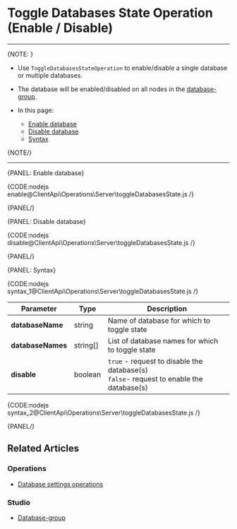 # Toggle Databases State Operation <br> (Enable / Disable)
---

{NOTE: }

* Use `ToggleDatabasesStateOperation` to enable/disable a single database or multiple databases.

* The database will be enabled/disabled on all nodes in the [database-group](../../../studio/database/settings/manage-database-group).

* In this page:

  * [Enable database](../../../client-api/operations/server-wide/toggle-databases-state#enable-database)
  * [Disable database](../../../client-api/operations/server-wide/toggle-databases-state#disable-database)
  * [Syntax](../../../client-api/operations/server-wide/toggle-databases-state#syntax)

{NOTE/}

---

{PANEL: Enable database}

{CODE:nodejs enable@ClientApi\Operations\Server\toggleDatabasesState.js /}

{PANEL/}

{PANEL: Disable database}

{CODE:nodejs disable@ClientApi\Operations\Server\toggleDatabasesState.js /}

{PANEL/}

{PANEL: Syntax}

{CODE:nodejs syntax_1@ClientApi\Operations\Server\toggleDatabasesState.js /}

| Parameter         | Type     | Description                                                                               |
|-------------------|----------|-------------------------------------------------------------------------------------------|
| __databaseName__  | string   | Name of database for which to toggle state                                                |
| __databaseNames__ | string[] | List of database names for which to toggle state                                          |
| __disable__       | boolean  | `true` - request to disable the database(s)<br>`false`- request to enable the database(s) |

{CODE:nodejs syntax_2@ClientApi\Operations\Server\toggleDatabasesState.js /}

{PANEL/}

## Related Articles

### Operations
- [Database settings operations](../../../client-api/operations/maintenance/configuration/database-settings-operation)  

### Studio
- [Database-group](../../../studio/database/settings/manage-database-group)
